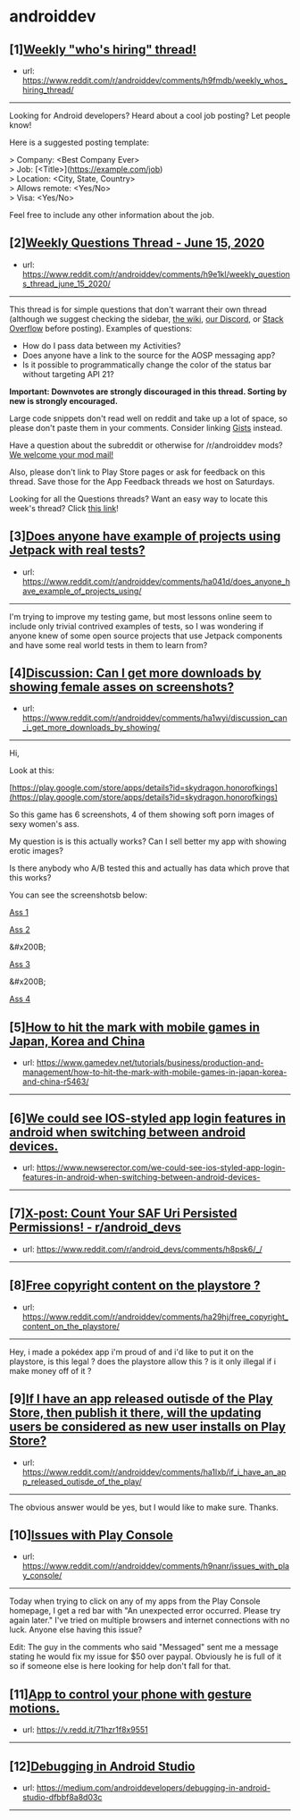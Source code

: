 # androiddev
## [1][Weekly "who's hiring" thread!](https://www.reddit.com/r/androiddev/comments/h9fmdb/weekly_whos_hiring_thread/)
- url: https://www.reddit.com/r/androiddev/comments/h9fmdb/weekly_whos_hiring_thread/
---
Looking for Android developers? Heard about a cool job posting? Let people know!

Here is a suggested posting template:

&gt; Company: &lt;Best Company Ever&gt;  
&gt; Job: [&lt;Title&gt;]\(https://example.com/job)  
&gt; Location: &lt;City, State, Country&gt;  
&gt; Allows remote: &lt;Yes/No&gt;  
&gt; Visa: &lt;Yes/No&gt;  

Feel free to include any other information about the job.
## [2][Weekly Questions Thread - June 15, 2020](https://www.reddit.com/r/androiddev/comments/h9e1kl/weekly_questions_thread_june_15_2020/)
- url: https://www.reddit.com/r/androiddev/comments/h9e1kl/weekly_questions_thread_june_15_2020/
---
This thread is for simple questions that don't warrant their own thread (although we suggest checking the sidebar, [the wiki](http://www.reddit.com/r/androiddev/wiki/), [our Discord](https://discord.gg/D2cNrqX), or [Stack Overflow](http://stackoverflow.com) before posting). Examples of questions:

* How do I pass data between my Activities?
* Does anyone have a link to the source for the AOSP messaging app?
* Is it possible to programmatically change the color of the status bar without targeting API 21?

**Important: Downvotes are strongly discouraged in this thread. Sorting by new is strongly encouraged.**

Large code snippets don't read well on reddit and take up a lot of space, so please don't paste them in your comments. Consider linking [Gists](https://gist.github.com) instead.

Have a question about the subreddit or otherwise for /r/androiddev mods? [We welcome your mod mail!](http://www.reddit.com/message/compose?to=%2Fr%2Fandroiddev)

Also, please don't link to Play Store pages or ask for feedback on this thread. Save those for the App Feedback threads we host on Saturdays.

Looking for all the Questions threads? Want an easy way to locate this week's thread? Click [this link](https://www.reddit.com/r/androiddev/search?q=title%3A%22questions+thread%22+author%3A%22AutoModerator%22&amp;restrict_sr=on&amp;sort=new&amp;t=all)!
## [3][Does anyone have example of projects using Jetpack with real tests?](https://www.reddit.com/r/androiddev/comments/ha041d/does_anyone_have_example_of_projects_using/)
- url: https://www.reddit.com/r/androiddev/comments/ha041d/does_anyone_have_example_of_projects_using/
---
I'm trying to improve my testing game, but most lessons online seem to include only trivial contrived examples of tests, so I was wondering if anyone knew of some open source projects that use Jetpack components and have some real world tests in them to learn from?
## [4][Discussion: Can I get more downloads by showing female asses on screenshots?](https://www.reddit.com/r/androiddev/comments/ha1wyi/discussion_can_i_get_more_downloads_by_showing/)
- url: https://www.reddit.com/r/androiddev/comments/ha1wyi/discussion_can_i_get_more_downloads_by_showing/
---
Hi,

  
Look at this:

[https://play.google.com/store/apps/details?id=skydragon.honorofkings](https://play.google.com/store/apps/details?id=skydragon.honorofkings)

So this game has 6 screenshots, 4 of them showing soft porn images of sexy women's ass.

  
My question is is this actually works? Can I sell better my app with showing erotic images?

Is there anybody who A/B tested this and actually has data which prove that this works?  


You can see the screenshotsb below:

  


[Ass 1](https://preview.redd.it/h8u5yeqe89551.jpg?width=482&amp;format=pjpg&amp;auto=webp&amp;s=c0de3d9be42a8cf3ace2432eee3c7f609f9c8f33)

  


[Ass 2](https://preview.redd.it/ymy0zqrf89551.jpg?width=482&amp;format=pjpg&amp;auto=webp&amp;s=4608a77f53b986b60a9e8b50c6dcaf38ca6d03b5)

&amp;#x200B;

[Ass 3](https://preview.redd.it/8sptl3eh89551.jpg?width=482&amp;format=pjpg&amp;auto=webp&amp;s=e5982982adb7a2cb43e2bac1e37e9e99132e0f78)

&amp;#x200B;

[Ass 4](https://preview.redd.it/boqdx16i89551.jpg?width=482&amp;format=pjpg&amp;auto=webp&amp;s=ebf288b6b9ed294741178e86ee3914d418ee6018)
## [5][How to hit the mark with mobile games in Japan, Korea and China](https://www.reddit.com/r/androiddev/comments/ha0bc8/how_to_hit_the_mark_with_mobile_games_in_japan/)
- url: https://www.gamedev.net/tutorials/business/production-and-management/how-to-hit-the-mark-with-mobile-games-in-japan-korea-and-china-r5463/
---

## [6][We could see IOS-styled app login features in android when switching between android devices.](https://www.reddit.com/r/androiddev/comments/h9pxeu/we_could_see_iosstyled_app_login_features_in/)
- url: https://www.newserector.com/we-could-see-ios-styled-app-login-features-in-android-when-switching-between-android-devices-
---

## [7][X-post: Count Your SAF Uri Persisted Permissions! - r/android_devs](https://www.reddit.com/r/androiddev/comments/h9wjet/xpost_count_your_saf_uri_persisted_permissions/)
- url: https://www.reddit.com/r/android_devs/comments/h8psk6/_/
---

## [8][Free copyright content on the playstore ?](https://www.reddit.com/r/androiddev/comments/ha29hj/free_copyright_content_on_the_playstore/)
- url: https://www.reddit.com/r/androiddev/comments/ha29hj/free_copyright_content_on_the_playstore/
---
Hey, i made a pokédex app i'm proud of and i'd like to put it on the playstore, is this legal ? does the playstore allow this ? is it only illegal if i make money off of it ?
## [9][If I have an app released outisde of the Play Store, then publish it there, will the updating users be considered as new user installs on Play Store?](https://www.reddit.com/r/androiddev/comments/ha1lxb/if_i_have_an_app_released_outisde_of_the_play/)
- url: https://www.reddit.com/r/androiddev/comments/ha1lxb/if_i_have_an_app_released_outisde_of_the_play/
---
The obvious answer would be yes, but I would like to make sure. Thanks.
## [10][Issues with Play Console](https://www.reddit.com/r/androiddev/comments/h9nanr/issues_with_play_console/)
- url: https://www.reddit.com/r/androiddev/comments/h9nanr/issues_with_play_console/
---
Today when trying to click on any of my apps from the Play Console homepage, I get a red bar with "An unexpected error occurred. Please try again later." I've tried on multiple browsers and internet connections with no luck. Anyone else having this issue?

Edit: The guy in the comments who said "Messaged" sent me a message stating he would fix my issue for $50 over paypal. Obviously he is full of it so if someone else is here looking for help don't fall for that.
## [11][App to control your phone with gesture motions.](https://www.reddit.com/r/androiddev/comments/ha3yo7/app_to_control_your_phone_with_gesture_motions/)
- url: https://v.redd.it/71hzr1f8x9551
---

## [12][Debugging in Android Studio](https://www.reddit.com/r/androiddev/comments/h9kr5t/debugging_in_android_studio/)
- url: https://medium.com/androiddevelopers/debugging-in-android-studio-dfbbf8a8d03c
---

